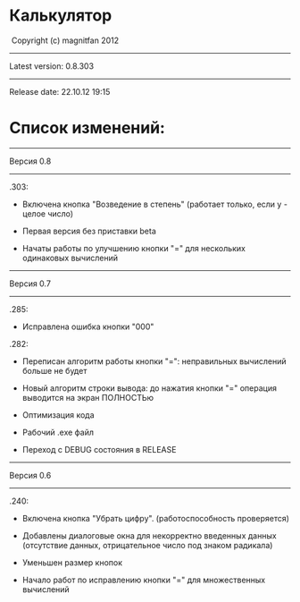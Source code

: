 ﻿
﻿Калькулятор
=======
﻿﻿
Copyright (c) magnitfan 2012
______________________________
Latest version: 0.8.303
______________________________
Release date: 22.10.12 19:15

Список изменений:
=================
______________________________
Версия 0.8
______________________________
.303:
- Включена кнопка "Возведение в степень" (работает только, если y - целое число)

- Первая версия без приставки beta

- Начаты работы по улучшению кнопки "=" для нескольких одинаковых вычислений

______________________________

Версия 0.7
______________________________
.285:

- Исправлена ошибка кнопки "000"

.282:

- Переписан алгоритм работы кнопки "=": неправильных вычислений больше не будет

- Новый алгоритм строки вывода: до нажатия кнопки "=" операция выводится на экран ПОЛНОСТЬю

- Оптимизация кода

- Рабочий .exe файл

- Переход с DEBUG состояния в RELEASE

______________________________
Версия 0.6
______________________________
.240:


- Включена кнопка "Убрать цифру". (работоспособность проверяется)

- Добавлены диалоговые окна для некорректно введенных данных (отсутствие данных, отрицательное число под знаком радикала)

- Уменьшен размер кнопок

- Начало работ по исправлению кнопки "=" для множественных вычислений